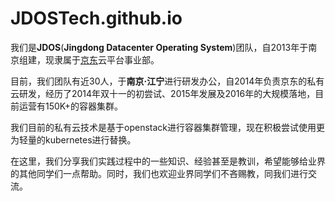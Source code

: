 # JDOSTech.github.io

我们是**JDOS**(**Jingdong Datacenter Operating System**)团队，自2013年于南京组建，现隶属于[京东](http://www.jd.com)云平台事业部。

目前，我们团队有近30人，于**南京·江宁**进行研发办公，自2014年负责京东的私有云研发，经历了2014年双十一的初尝试、2015年发展及2016年的大规模落地，目前运营有150K+的容器集群。

我们目前的私有云技术是基于openstack进行容器集群管理，现在积极尝试使用更为轻量的kubernetes进行替换。

在这里，我们分享我们实践过程中的一些知识、经验甚至是教训，希望能够给业界的其他同学们一点帮助。同时，我们也欢迎业界同学们不吝赐教，同我们进行交流。